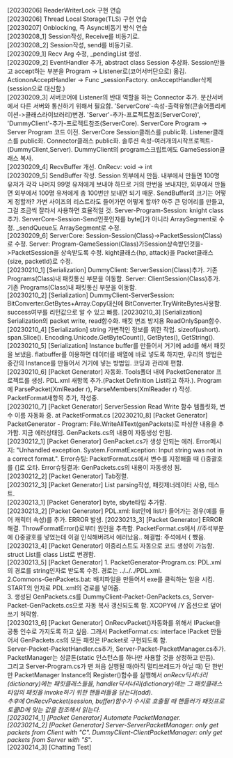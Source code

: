 
[20230206] ReaderWriterLock 구현 연습  
[20230206] Thread Local Storage(TLS) 구현 연습  
[20230207] Onblocking, 즉 Async비동기 방식 연습  
[20230208_1] Session작성, Receive를 비동기로.  
[20230208_2] Session작성, send를 비동기로.  
[20230209_1] Recv Arg 수정, _pendingList 생성.  
[20230209_2] EventHandler 추가, abstract class Session 추상화.  Session만들고 accept하는 부분을 Program -> Listener로(코어서버단으로) 옮김. Action<Socket>onAcceptHandler -> Func<Session> _sessionFactory. 
onAcceptHandler삭제(session으로 대신함.)  
[20230209_3] 서버코어에 Listener의 반대 역할을 하는 Connector 추가. 분산서버에서 다른 서버와 통신하기 위해서 필요함. 'ServerCore'-속성-출력유형(콘솔어플리케이션->클래스라이브러리)변경. 'Server'-추가-프로젝트참조(ServerCore)', 'DummyClient'-추가-프로젝트참조(ServerCore).
ServerCore Program -> Server Program 코드 이전. ServerCore Session클래스를 public화. Listener클래스를 public화. Connector클래스 public화. 솔루션 속성-여러개의시작프로젝트-(DummyClient,Server). DummyClient의 program스크립트에도 GameSession클래스 복사.  
[20230209_4] RecvBuffer 개선.  OnRecv: void -> int  
[20230209_5] SendBuffer 작성.  Session 외부에서 만듬. 내부에서 만들면 100명 유저가 각각 나머지 99명 유저에게 보내야 하므로 거의 만번을 보내지만, 외부에서 만들면 외부에서 100명 유저에게 총 100번만 보내면 되기 때문. SendBuffer의 크기는 어떻게 정할까? 가변 사이즈의 리스트라도 들어가면 어떻게 할까? 
아주 큰 덩어리를 만들고, 그걸 조금씩 잘라서 사용하면 효율적일 것. 
Server-Program-Session: knight class 추가. ServerCore-Session-Send인풋인자를 byte[]가 아니라 ArraySegment<byte>로 수정. _sendQueue도 ArraySegment<byte>로 수정.  
[20230209_6] ServerCore: Session-Session(Class)->PacketSession(Class)로 수정. Server: Program-GameSession(Class)가Session상속받던것을->PacketSession을 상속받도록 수정. kight클래스{hp, attack}을 Packet클래스{size, packetId}로 수정.   
[20230210_1] [Serialization] DummyClient: ServerSession(Class)추가. 기존 Programs(Class)내 패킷통신 부분을 이동함. Server: ClientSession(Class)추가. 기존 Programs(Class)내 패킷통신 부분을 이동함.  
[20230210_2] [Serialization] DummyClient-ServerSession: BitConverter.GetBytes+Array.Copy대신에 BitConverter.TryWriteBytes사용함. success여부를 리턴값으로 알 수 있고 빠름.
[20230210_3] [Serialization] Serialization의 packet write, read함수화. 패킷 변조 방지용 ReadOnlySpan<byte>함수.  
[20230210_4] [Serialization] string 가변적인 정보를 위한 작업. sizeof(ushort). span.Slice(). Encoding.Unicode.GetByteCount(), GetBytes(), GetString().  
[20230210_5] [Serialization] Instance buffer를 만들어서 거기에 add를 해서 패킷을 보냈음. flatbuffer를 이용하면 데이터를 배열에 바로 넣도록 하지만, 우리의 방법은 중간의 Instance를 만들어서 거기에 넣는 방법임. 코딩과 관리에 편함.  
[20230210_6] [Packet Generator] 자동화.   Tools폴더 내에 PacketGenerator 프로젝트를 생성. PDL.xml 새항목 추가.(Packet Definition List라고 하자.). Program에 ParsePacket(XmlReader r), ParseMembers(XmlReader r) 작성. PacketFormat새항목 추가, 작성중.  
[20230210_7] [Packet Generator] ServerSession Read Write 함수 템플릿화, 변수 이름 자동화 중. at PacketFormat.cs
[20230210_8] [Packet Generator] PacketGenerator - Program: File.WriteAllText(genPackets)로 파싱한 내용을 추가함. 지금 에러상태임. GenPackets.cs의 내용이 자동생성 안됨.  
[20230212_1] [Packet Generator] GenPacket.cs가 생성 안되는 에러. Error메시지: "Unhandled exception. System.FormatException: Input string was not in a correct format.". Error슈팅: PacketFormat.cs에서 변수를 지정해줄 때 {}중괄호를 {]로 오타. Error슈팅결과: GenPackets.cs의 내용이 자동생성 됨.  
[20230212_2] [Packet Generator] Tab정렬.  
[20230212_3] [Packet Generator] List parsing작성, 패킷제너레이터 사용, 테스트.  
[20230213_1] [Packet Generator] byte, sbyte타입 추가함.  
[20230213_2] [Packet Generator] PDL.xml: list안에 list가 들어가는 경우(예를 들어 캐릭터 속성)를 추가. ERROR 발생.
[20230213_3] [Packet Generator] ERROR 해결. ThrowFormatError()로부터 원인을 추측함. PacketFormat.cs에서 //주석부분에 {}중괄호를 넣었는데 이걸 인식해버려서 에러났음.. 해결법: 주석에서 { 뺐음.  
[20230213_4] [Packet Generator] 이중리스트도 자동으로 코드 생성이 가능함. struct List를 class List로 변경함.   
[20230213_5] [Packet Generator] 1. PacketGenerator-Program.cs: PDL.xml의 경로를 string인자로 받도록 수정. 경로는 ../../../PDL.xml.  
2.Commons-GenPackets.bat: 배치파일을 만들어서 exe를 클릭하는 일을 시킴. START의 인자로 PDL.xml의 경로를 넣어줌.  
3. 생성된 GenPackets.cs를 DummyClient-Packet-GenPackets.cs, Server-Packet-GenPackets.cs으로 자동 복사 갱신되도록 함. XCOPY에 /Y 옵션으로 덮어쓰기 허락함.  
[20230213_6] [Packet Generator] OnRecvPacket()자동화를 위해서 IPacket을 공통 인수로 가지도록 하고 싶음. 그래서 PacketFormat.cs: interface IPacket 만들어서 GenPackets.cs의 모든 패킷은 IPacket로 구현되도록 함.  
Server-Packet-PacketHandler.cs추가, Server-Packet-PacketManager.cs추가. PacketManager는 싱글톤(static 인스턴스를 하나만 사용할 것을 상정하고 만듬).  
그리고 Server-Program.cs가 맨 처음 실행될 때(아직 멀티쓰레드가 아닐 때) 단 한번만 PacketManager Instance의 Register()함수를 실행해서 _onRecv딕셔너리(dictionary)에는 패킷클래스들을, _handler딕셔너리(dictionary)에는 그 패킷클래스 타입의 패킷을 invoke하기 위한 핸들러들을 담는다(add).  
추후에 OnRecvPacket(session, buffer)함수가 수시로 호출될 때 핸들러가 패킷프로토콜ID에 맞는 값을 참조해서 읽는다.  
[20230214_1] [Packet Generator] Automate PacketManager.  
[20230214_2] [Packet Generator] Server-ServerPacketManager: only get packets from Client with "C_". DummyClient-ClientPacketManager: only get packets from Server with "S_".  
[20230214_3] [Chatting Test]  




